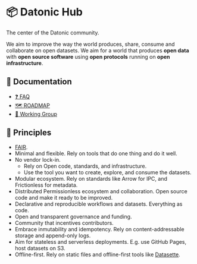 # 📦 Datonic Hub

The center of the Datonic community. 

We aim to improve the way the world produces, share, consume and collaborate on open datasets.
We aim for a world that produces **open data** with **open source software** using **open protocols** running on **open infrastructure**.

## 📖 Documentation

- [❓ FAQ](docs/FAQ.md)
- [🗺️ ROADMAP](docs/ROADMAP.md)
- [🎒 Working Group](docs/working-group.md)

## 🌟 Principles

- [FAIR](https://www.go-fair.org/fair-principles/).
- Minimal and flexible. Rely on tools that do one thing and do it well.
- No vendor lock-in.
  - Rely on Open code, standards, and infrastructure.
  - Use the tool you want to create, explore, and consume the datasets.
- Modular ecosystem. Rely on standards like Arrow for IPC, and Frictionless for metadata.
- Distributed Permissionless ecosystem and collaboration. Open source code and make it ready to be improved.
- Declarative and reproducible workflows and datasets. Everything as code.
- Open and transparent governance and funding.
- Community that incentives contributors.
- Embrace inmutability and idempotency. Rely on content-addressable storage and append-only logs.
- Aim for stateless and serverless deployments. E.g. use GitHub Pages, host datasets on S3.
- Offline-first. Rely on static files and offline-first tools like [Datasette](https://datasette.io/). 
